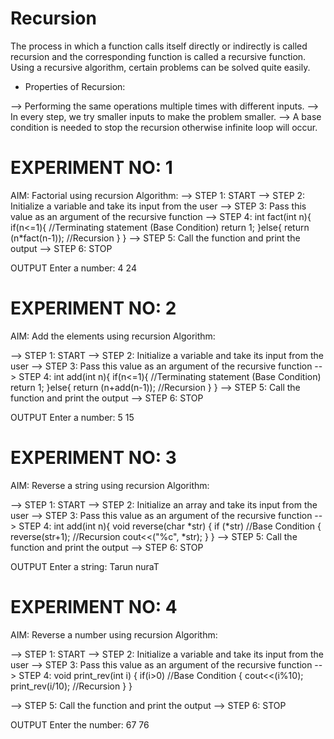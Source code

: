 # Recursion
The process in which a function calls itself directly or indirectly is called recursion and the corresponding function is called a recursive function. 
Using a recursive algorithm, certain problems can be solved quite easily.

* Properties of Recursion:

--> Performing the same operations multiple times with different inputs.
--> In every step, we try smaller inputs to make the problem smaller.
--> A base condition is needed to stop the recursion otherwise infinite loop will occur.

# EXPERIMENT NO: 1
AIM: Factorial using recursion
Algorithm: 
--> STEP 1: START
--> STEP 2: Initialize a variable and take its input from the user
--> STEP 3: Pass this value as an argument of the recursive function
--> STEP 4: 
int fact(int n){
    if(n<=1){ //Terminating statement (Base Condition)
        return 1;
    }else{
        return (n*fact(n-1)); //Recursion
    }
}
--> STEP 5: Call the function and print the output
--> STEP 6: STOP

OUTPUT
Enter a number: 4
24

# EXPERIMENT NO: 2
AIM: Add the elements using recursion
Algorithm: 

--> STEP 1: START
--> STEP 2: Initialize a variable and take its input from the user
--> STEP 3: Pass this value as an argument of the recursive function
--> STEP 4: 
int add(int n){
    if(n<=1){ //Terminating statement (Base Condition)
        return 1;
    }else{
        return (n+add(n-1)); //Recursion
    }
}
--> STEP 5: Call the function and print the output
--> STEP 6: STOP

OUTPUT
Enter a number: 5
15

# EXPERIMENT NO: 3
AIM: Reverse a string using recursion
Algorithm: 

--> STEP 1: START
--> STEP 2: Initialize an array and take its input from the user
--> STEP 3: Pass this value as an argument of the recursive function
--> STEP 4: 
int add(int n){
   void reverse(char *str)
{
   if (*str) //Base Condition
   {
       reverse(str+1); //Recursion
       cout<<("%c", *str);
   }
}
--> STEP 5: Call the function and print the output
--> STEP 6: STOP

OUTPUT
Enter a string: Tarun
nuraT

# EXPERIMENT NO: 4
AIM: Reverse a number using recursion
Algorithm: 

--> STEP 1: START
--> STEP 2: Initialize a variable and take its input from the user
--> STEP 3: Pass this value as an argument of the recursive function
--> STEP 4: 
void print_rev(int i)
    {
        if(i>0) //Base Condition
        {
            cout<<(i%10);
            print_rev(i/10); //Recursion
        }
    }

--> STEP 5: Call the function and print the output
--> STEP 6: STOP

OUTPUT
Enter the number: 67
76




